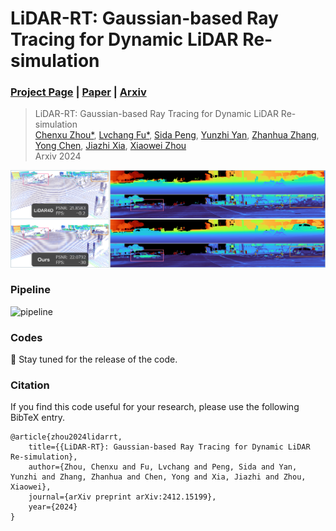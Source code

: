 # LiDAR-RT: Gaussian-based Ray Tracing for Dynamic LiDAR Re-simulation

### [Project Page](https://zju3dv.github.io/lidar-rt) | [Paper](https://zicx.top/projects/lidar-rt/files/main_paper_with_supp.pdf) | [Arxiv](https://arxiv.org/abs/2412.15199)

<!-- ![python](https://img.shields.io/github/languages/top/zju3dv/LiDAR-RT)
![star](https://img.shields.io/github/stars/zju3dv/LiDAR-RT)
[![license](https://img.shields.io/badge/license-zju3dv-white)](LICENSE) -->

> LiDAR-RT: Gaussian-based Ray Tracing for Dynamic LiDAR Re-simulation<br>
> [Chenxu Zhou*](https://github.com/cxzhou35), [Lvchang Fu*](https://github.com/lllcccfff), [Sida Peng](https://pengsida.net/), [Yunzhi Yan](https://yunzhiy.github.io/), [Zhanhua Zhang](https://zju3dv.github.io/lidar-rt), [Yong Chen](https://zju3dv.github.io/lidar-rt), [Jiazhi Xia](https://www.xiajiazhi.com/), [Xiaowei Zhou](https://xzhou.me)<br>
> Arxiv 2024

![teaser](assets/teaser.png)

### Pipeline

![pipeline](assets/pipeline.png)

### Codes

🥳 Stay tuned for the release of the code.

### Citation

If you find this code useful for your research, please use the following BibTeX entry.

```
@article{zhou2024lidarrt,
    title={{LiDAR-RT}: Gaussian-based Ray Tracing for Dynamic LiDAR Re-simulation},
    author={Zhou, Chenxu and Fu, Lvchang and Peng, Sida and Yan, Yunzhi and Zhang, Zhanhua and Chen, Yong and Xia, Jiazhi and Zhou, Xiaowei},
    journal={arXiv preprint arXiv:2412.15199},
    year={2024}
}
```

